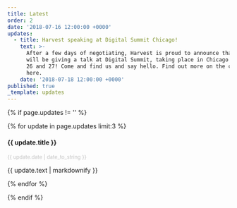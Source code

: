 ```yaml
---
title: Latest
order: 2
date: '2018-07-16 12:00:00 +0000'
updates:
  - title: Harvest speaking at Digital Summit Chicago!
    text: >-
      After a few days of negotiating, Harvest is proud to announce that they
      will be giving a talk at Digital Summit, taking place in Chicago on Sept
      26 and 27! Come and find us and say hello. Find out more on the conference
      here.
    date: '2018-07-18 12:00:00 +0000'
published: true
_template: updates
---
```


{% if page.updates != '' %}

<div class="owl-carousel">

{% for update in page.updates limit:3 %}

<div class="row u-menu-paddding update-item">
  <div class="col-xs-12 col-sm-6">
    <h4>{{ update.title }}</h4>
    <p style="opacity: 0.25;"><small>{{ update.date | date_to_string }}</small></p>
  </div>
  <div class="col-xs-12 col-sm-6">
    {{ update.text | markdownify }}
  </div>
</div>

{% endfor %}

</div>

{% endif %}
